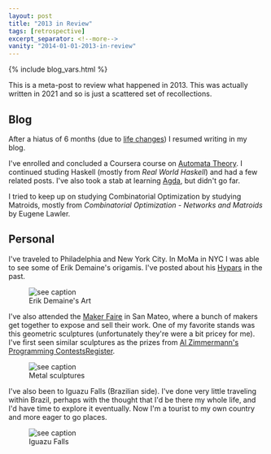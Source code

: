 ```yaml
---
layout: post
title: "2013 in Review"
tags: [retrospective]
excerpt_separator: <!--more-->
vanity: "2014-01-01-2013-in-review"
---
```

{% include blog_vars.html %}

This is a meta-post to review what happened in 2013. This was actually written in 2021 and so is just a scattered set of recollections.

<!--more-->

## Blog

After a hiatus of 6 months (due to [life changes]({{site.url}}/blog/2013/01/01/2012-in-review.html)) I resumed writing in my blog.

I've enrolled and concluded a Coursera course on [Automata Theory]({{site.url}}/blog/2013/12/28/turing-machines-and-undecidability.html). I continued studing Haskell (mostly from *Real World Haskell*) and had a few related posts. I've also took a stab at learning [Agda]({{site.url}}/blog/2013/10/30/an-introduction-to-agda.html), but didn't go far.

I tried to keep up on studying Combinatorial Optimization by studying Matroids, mostly from *Combinatorial Optimization - Networks and Matroids* by Eugene Lawler.

## Personal

I've traveled to Philadelphia and New York City. In MoMa in NYC I was able to see some of Erik Demaine's origamis. I've posted about his [Hypars]({{site.url}}/blog/2010/02/23/hypar.html) in the past.

<figure class="center_children">
    <img src="{{resources_path}}/demaine-origami.png" alt="see caption"/>
    <figcaption>Erik Demaine's Art</figcaption>
</figure>

I've also attended the [Maker Faire](https://makerfaire.com/) in San Mateo, where a bunch of makers get together to expose and sell their work. One of my favorite stands was this geometric sculptures (unfortunately they're were a bit pricey for me). I've first seen similar sculptures as the prizes from [Al Zimmermann's Programming ContestsRegister](http://azspcs.com/).

<figure class="center_children">
    <img src="{{resources_path}}/maker-faire.jpg" alt="see caption"/>
    <figcaption>Metal sculptures</figcaption>
</figure>

I've also been to Iguazu Falls (Brazilian side). I've done very little traveling within Brazil, perhaps with the thought that I'd be there my whole life, and I'd have time to explore it eventually. Now I'm a tourist to my own country and more eager to go places.

<figure class="center_children">
    <img src="{{resources_path}}/iguazu.jpg" alt="see caption"/>
    <figcaption>Iguazu Falls</figcaption>
</figure>
